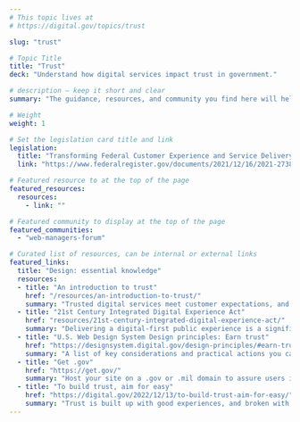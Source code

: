 ```yaml
---
# This topic lives at
# https://digital.gov/topics/trust

slug: "trust"

# Topic Title
title: "Trust"
deck: "Understand how digital services impact trust in government."

# description — keep it short and clear
summary: "The guidance, resources, and community you find here will help to create government websites that inspire trust in federal digital resources."

# Weight
weight: 1

# Set the legislation card title and link
legislation:
  title: "Transforming Federal Customer Experience and Service Delivery To Rebuild Trust in Government"
  link: "https://www.federalregister.gov/documents/2021/12/16/2021-27380/transforming-federal-customer-experience-and-service-delivery-to-rebuild-trust-in-government"

# Featured resource to at the top of the page
featured_resources:
  resources:
    - link: ""

# Featured community to display at the top of the page
featured_communities:
  - "web-managers-forum"

# Curated list of resources, can be internal or external links
featured_links:
  title: "Design: essential knowledge"
  resources:
  - title: "An introduction to trust"
    href: "/resources/an-introduction-to-trust/"
    summary: "Trusted digital services meet customer expectations, and they are easy to find, understand, and use. Understand how digital services impact trust in government."
  - title: "21st Century Integrated Digital Experience Act"
    href: "resources/21st-century-integrated-digital-experience-act/"
    summary: "Delivering a digital-first public experience is a significant opportunity to improve the lives of millions by making it easier to access the information and services they use and count on each and every day."
  - title: "U.S. Web Design System Design principles: Earn trust"
    href: "https://designsystem.digital.gov/design-principles/#earn-trust"
    summary: "A list of key considerations and practical actions you can take to earn trust with users."
  - title: "Get .gov"
    href: "https://get.gov/"
    summary: "Host your site on a .gov or .mil domain to assure users it’s an official government site."
  - title: "To build trust, aim for easy"
    href: "https://digital.gov/2022/12/13/to-build-trust-aim-for-easy/"
    summary: "Trust is built up with good experiences, and broken with bad ones. Build sites that build trust by considering user needs, respecting people’s time, and avoiding customer experience pitfalls."
---
```

